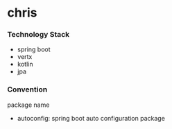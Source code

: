 # chris

### Technology Stack

- spring boot
- vertx
- kotlin
- jpa

### Convention

package name

- autoconfig: spring boot auto configuration package


